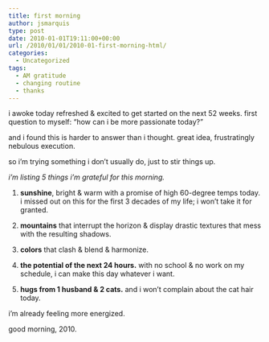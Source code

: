 ```yaml
---
title: first morning
author: jsmarquis
type: post
date: 2010-01-01T19:11:00+00:00
url: /2010/01/01/2010-01-first-morning-html/
categories:
  - Uncategorized
tags:
  - AM gratitude
  - changing routine
  - thanks
---
```

i awoke today refreshed & excited to get started on the next 52 weeks.
first question to myself:
&#8220;how can i be more passionate today?&#8221;

and i found this is harder to answer than i thought.
great idea, frustratingly nebulous execution.

so i&#8217;m trying something i don&#8217;t usually do, just to stir things up.

*i&#8217;m listing 5 things i&#8217;m grateful for this morning.*

1. **sunshine**, bright & warm with a promise of high 60-degree temps today. i missed out on this for the first 3 decades of my life; i won&#8217;t take it for granted.

2. **mountains** that interrupt the horizon & display drastic textures that mess with the resulting shadows.

3. **colors** that clash & blend & harmonize.

4. **the potential of the next 24 hours.** with no school & no work on my schedule, i can make this day whatever i want.

5. **hugs from 1 husband & 2 cats.** and i won&#8217;t complain about the cat hair today.

i&#8217;m already feeling more energized.

good morning, 2010.